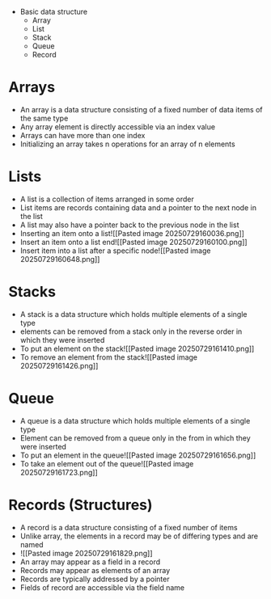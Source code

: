 - Basic data structure
	- Array
	- List
	- Stack
	- Queue
	- Record

# Arrays
- An array is a data structure consisting of a fixed number of data items of the same type
- Any array element is directly accessible via an index value
- Arrays can have more than one index
- Initializing an array takes n operations for an array of n elements

# Lists
- A list is a collection of items arranged in some order
- List items are records containing data and a pointer to the next node in the list
- A list may also have a pointer back to the previous node in the list
- Inserting an item onto a list![[Pasted image 20250729160036.png]]
- Insert an item onto a list end![[Pasted image 20250729160100.png]]
- Insert item into a list after a specific node![[Pasted image 20250729160648.png]]


# Stacks
- A stack is a data structure which holds multiple elements of a single type
- elements can be removed from a stack only in the reverse order in which they were inserted
- To put an element on the stack![[Pasted image 20250729161410.png]]
- To remove an element from the stack![[Pasted image 20250729161426.png]]

# Queue
- A queue is a data structure which holds multiple elements of a single type 
- Element can be removed from a queue only in the from in which they were inserted
- To put an element in the queue![[Pasted image 20250729161656.png]]
- To take an element out of the queue![[Pasted image 20250729161723.png]]

# Records (Structures)
- A record is a data structure consisting of a fixed number of items
- Unlike array, the elements in a record may be of differing types and are named
- ![[Pasted image 20250729161829.png]]
- An array may appear as a field in a record
- Records may appear as elements of an array
- Records are typically addressed by a pointer
- Fields of record are accessible via the field name 
